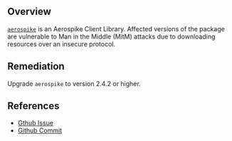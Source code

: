 ## Overview
[`aerospike`](https://www.npmjs.com/package/aerospike) is an Aerospike Client Library.
Affected versions of the package are vulnerable to Man in the Middle (MitM) attacks due to downloading resources over an insecure protocol.


## Remediation
Upgrade `aerospike` to version 2.4.2 or higher.


## References
- [Gthub Issue]( https://github.com/aerospike/aerospike-client-nodejs/issues/153)
- [Github Commit]( https://github.com/aerospike/aerospike-client-nodejs/commit/d5e916a3a65c169e60200f18f02524c67bb58237)
